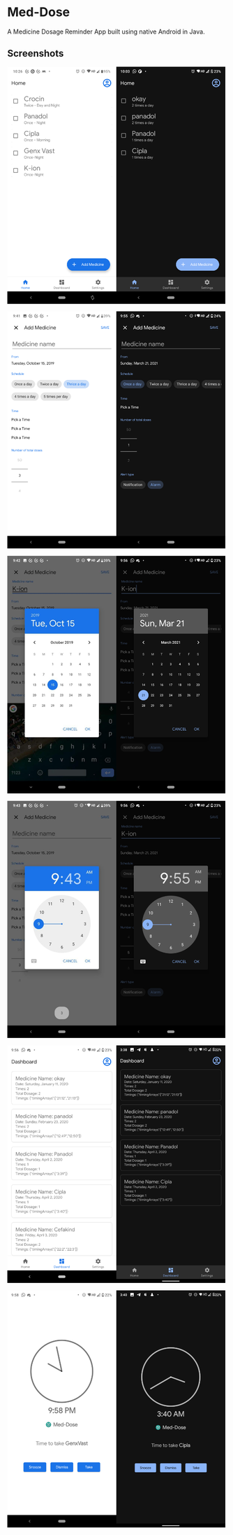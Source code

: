 # Med-Dose

A Medicine Dosage Reminder App built using native Android in Java.

## Screenshots


<img src="screenshots/1.jpg" width="250"><img src="screenshots/2.png" width="250">

<img src="screenshots/3.jpg" width="250"><img src="screenshots/4.png" width="250">

<img src="screenshots/5.jpg" width="250"><img src="screenshots/6.png" width="250">

<img src="screenshots/7.jpg" width="250"><img src="screenshots/8.png" width="250">

<img src="screenshots/9.png" width="250"><img src="screenshots/10.jpg" width="250">

<img src="screenshots/11.png" width="250"><img src="screenshots/12.jpg" width="250">
